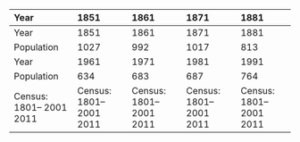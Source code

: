 | Year                    | 1851                    | 1861                    | 1871                    | 1881                    |
|:------------------------|:------------------------|:------------------------|:------------------------|:------------------------|
| Year                    | 1851                    | 1861                    | 1871                    | 1881                    |
| Population              | 1027                    | 992                     | 1017                    | 813                     |
| Year                    | 1961                    | 1971                    | 1981                    | 1991                    |
| Population              | 634                     | 683                     | 687                     | 764                     |
| Census: 1801– 2001 2011 | Census: 1801– 2001 2011 | Census: 1801– 2001 2011 | Census: 1801– 2001 2011 | Census: 1801– 2001 2011 |